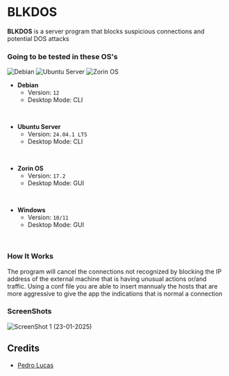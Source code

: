 # BLKDOS

**BLKDOS** is a server program that blocks suspicious connections and potential DOS attacks

### Going to be tested in these OS's
![Debian](https://img.shields.io/badge/Debian-black?style=flat&logo=debian&logoColor=%23A81D33&labelColor=white) ![Ubuntu Server](https://img.shields.io/badge/Ubuntu-black?style=flat&logo=ubuntu&logoColor=white&labelColor=%23E95420) ![Zorin OS](https://img.shields.io/badge/Zorin-black?style=flat&logo=zorin&logoColor=%2315A6F0&labelColor=white)



- **Debian**
  - Version: `12`
  - Desktop Mode: CLI
<br>

- **Ubuntu Server**
  - Version: `24.04.1 LTS`
  - Desktop Mode: CLI
<br>

- **Zorin OS**
  - Version: `17.2`
  - Desktop Mode: GUI
<br>

- **Windows**
  - Version: `10/11`
  - Desktop Mode: GUI  
<br>

### How It Works
The program will cancel the connections not recognized by blocking the IP address of the external machine that is having unusual actions or/and traffic. Using a conf file you are able to insert mannualy the hosts that are more aggressive to give the app the indications that is normal a connection

### ScreenShots
![ScreenShot 1 (23-01-2025)](/images/Captura%20de%20ecrã%202025-01-23%20195238.png)


## Credits
- [Pedro Lucas](https://github.com/pedrolucas7i)